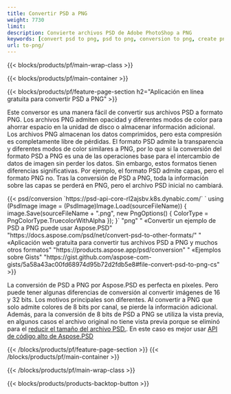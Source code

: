 ```yaml
---
title: Convertir PSD a PNG
weight: 7730
limit: 
description: Convierte archivos PSD de Adobe PhotoShop a PNG
keywords: [convert psd to png, psd to png, conversion to png, create png from psd, print psd as png]
url: to-png/
---
```


{{< blocks/products/pf/main-wrap-class >}}

{{< blocks/products/pf/main-container >}}

{{< blocks/products/pf/feature-page-section h2="Aplicación en línea gratuita para convertir PSD a PNG" >}}
<p>Este conversor es una manera fácil de convertir sus archivos PSD a formato PNG. Los archivos PNG admiten opacidad y diferentes modos de color para ahorrar espacio en la unidad de disco o almacenar información adicional. Los archivos PNG almacenan los datos comprimidos, pero esta compresión es completamente libre de pérdidas. El formato PSD admite la transparencia y diferentes modos de color similares a PNG, por lo que si la conversión del formato PSD a PNG es una de las operaciones base para el intercambio de datos de imagen sin perder los datos. Sin embargo, estos formatos tienen diferencias significativas. Por ejemplo, el formato PSD admite capas, pero el formato PNG no. Tras la conversión de PSD a PNG, toda la información sobre las capas se perderá en PNG, pero el archivo PSD inicial no cambiará.</p>
{{< psd/conversion `https://psd-api-core-rl2ajsbv.k8s.dynabic.com/` 
`    using (PsdImage image = (PsdImage)Image.Load(sourceFileName))
    {
        image.Save(sourceFileName + ".png",  new PngOptions() {  ColorType = PngColorType.TruecolorWithAlpha });
    }` 
	"png" "
«Convertir un ejemplo de PSD a PNG puede usar Aspose.PSD"  "https://docs.aspose.com/psd/net/convert-psd-to-other-formats/" "
«Aplicación web gratuita para convertir tus archivos PSD a PNG y muchos otros formatos" "https://products.aspose.app/psd/conversion" "
«Ejemplos sobre Gists" "https://gist.github.com/aspose-com-gists/5a58a43ac00fd68974d95b72d2fdb5e8#file-convert-psd-to-png-cs" >}}
<p>La conversión de PSD a PNG por Aspose.PSD es perfecta en píxeles. Pero puede tener algunas diferencias de conversión al convertir imágenes de 16 y 32 bits. Los motivos principales son diferentes. Al convertir a PNG que solo admite colores de 8 bits por canal, se pierde la información adicional. Además, para la conversión de 8 bits de PSD a PNG se utiliza la vista previa, en algunos casos el archivo original no tiene vista previa porque se eliminó para el <a href="/psd/reduce-size">reducir el tamaño del archivo PSD.</a>. En este caso es mejor usar <a href="/psd">API de código alto de Aspose.PSD</a></p>
{{< /blocks/products/pf/feature-page-section >}}
{{< /blocks/products/pf/main-container >}}


{{< /blocks/products/pf/main-wrap-class >}}

{{< blocks/products/products-backtop-button >}}

